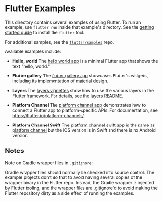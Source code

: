 Flutter Examples
================

This directory contains several examples of using Flutter. To run an example,
use `flutter run` inside that example's directory. See the [getting started
guide](https://flutter.io/getting-started/) to install the `flutter` tool.

For additional samples, see the
[`flutter/samples`](https://github.com/flutter/samples) repo.

Available examples include:

- **Hello, world** The [hello world app](hello_world) is a minimal Flutter app
  that shows the text "hello, world."

- **Flutter gallery** The [flutter gallery app](flutter_gallery) showcases
  Flutter's widgets, including its implementation of [material
  design](https://material.io/design/).

- **Layers** The [layers vignettes](layers) show how to use the various layers
  in the Flutter framework. For details, see the [layers
  README](layers/README.md).

- **Platform Channel** The [platform channel app](platform_channel) demonstrates
  how to connect a Flutter app to platform-specific APIs. For documentation, see
  <https://flutter.io/platform-channels/>.

- **Platform Channel Swift** The [platform channel swift
  app](platform_channel_swift) is the same as [platform
  channel](platform_channel) but the iOS version is in Swift and there is no
  Android version.

## Notes

Note on Gradle wrapper files in `.gitignore`:

Gradle wrapper files should normally be checked into source control. The example
projects don't do that to avoid having several copies of the wrapper binary in
the Flutter repo. Instead, the Gradle wrapper is injected by Flutter tooling,
and the wrapper files are .gitignore'd to avoid making the Flutter repository
dirty as a side effect of running the examples.
